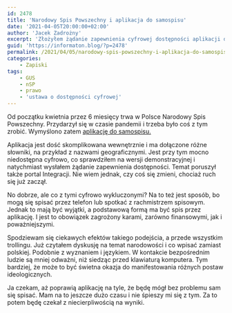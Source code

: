 ```yaml
---
id: 2478
title: 'Narodowy Spis Powszechny i aplikacja do samospisu'
date: '2021-04-05T20:00:00+02:00'
author: 'Jacek Zadrożny'
excerpt: 'Złożyłem żądanie zapewnienia cyfrowej dostępności aplikacji do samodzielnego spisywania się. GUS o tym jakoś zapomniał. Namówiłem też trochę innych osób niewidomych. Na końcu kilka refleksji pobocznych.'
guid: 'https://informaton.blog/?p=2478'
permalink: /2021/04/05/narodowy-spis-powszechny-i-aplikacja-do-samospisu/
categories:
    - Zapiski
tags:
    - GUS
    - nSP
    - prawo
    - 'ustawa o dostępności cyfrowej'
---
```


Od początku kwietnia przez 6 miesięcy trwa w Polsce Narodowy Spis Powszechny. Przydarzył się w czasie pandemii i trzeba było coś z tym zrobić. Wymyślono zatem [aplikację do samospisu.](https://nsp2021.spis.gov.pl/#/login?redirect=%2Fobligations)

Aplikacja jest dość skomplikowana wewnętrznie i ma dołączone różne słowniki, na przykład z nazwami geograficznymi. Jest przy tym mocno niedostępna cyfrowo, co sprawdziłem na wersji demonstracyjnej i natychmiast wysłałem żądanie zapewnienia dostępności. Temat poruszył także portal Integracji. Nie wiem jednak, czy coś się zmieni, chociaż ruch się już zaczął.

No dobrze, ale co z tymi cyfrowo wykluczonymi? Na to też jest sposób, bo mogą się spisać przez telefon lub spotkać z rachmistrzem spisowym. Jednak to mają być wyjątki, a podstawową formą ma być spis przez aplikację. I jest to obowiązek zagrożony karami, zarówno finansowymi, jak i poważniejszymi.

Spodziewam się ciekawych efektów takiego podejścia, a przede wszystkim trollingu. Już czytałem dyskusję na temat narodowości i co wpisać zamiast polskiej. Podobnie z wyznaniem i językiem. W kontakcie bezpośrednim ludzie są mniej odważni, niż siedząc przed klawiaturą komputera. Tym bardziej, że może to być świetna okazja do manifestowania różnych postaw ideologicznych.

Ja czekam, aż poprawią aplikację na tyle, że będę mógł bez problemu sam się spisać. Mam na to jeszcze dużo czasu i nie śpieszy mi się z tym. Za to potem będę czekał z niecierpliwością na wyniki.
